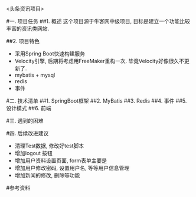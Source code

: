 <头条资讯项目>

#一. 项目任务
##1. 概述
这个项目源于牛客网中级项目, 目标是建立一个功能比较丰富的资讯类网站.

##2. 项目特色
- 采用Spring Boot快速构建服务
- Velocity引擎, 后期将考虑用FreeMaker重构一次. 毕竟Velocity好像很久不更新了.
- mybatis + mysql 
- redis
- 事件


#二. 技术清单
##1. SpringBoot框架
##2. MyBatis
##3. Redis
##4. 事件
##5. 设计模式
##6. 前端


#三. 遇到的困难

#四. 后续改进建议
- 清理Test数据, 修改好test脚本
- 增加logout 按钮
- 增加用户资料设置页面, form表单主要是
- 增加用户修改密码, 设置用户名, 等等用户信息管理
- 增加新闻的修改, 删除等功能

#参考资料

